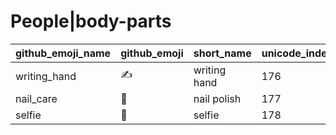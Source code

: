 # People|body-parts

|github_emoji_name|github_emoji|short_name|unicode_index|
|---|---|---|---|
|writing_hand|:writing_hand:|writing hand|176|
|nail_care|:nail_care:|nail polish|177|
|selfie|:selfie:|selfie|178|
